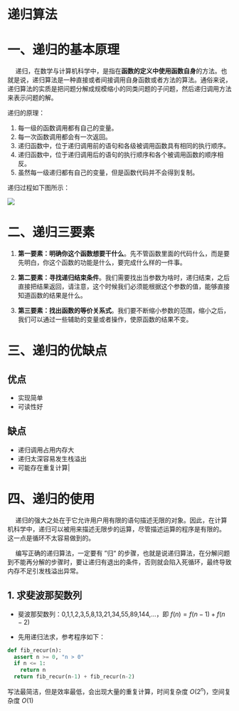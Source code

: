 # 递归算法
# 一、递归的基本原理
&#8195; 递归，在数学与计算机科学中，是指在**函数的定义中使用函数自身**的方法。也就是说，递归算法是一种直接或者间接调用自身函数或者方法的算法。通俗来说，递归算法的实质是把问题分解成规模缩小的同类问题的子问题，然后递归调用方法来表示问题的解。

递归的原理：
1. 每一级的函数调用都有自己的变量。
2. 每一次函数调用都会有一次返回。
3. 递归函数中，位于递归调用前的语句和各级被调用函数具有相同的执行顺序。
4. 递归函数中，位于递归调用后的语句的执行顺序和各个被调用函数的顺序相反。
5. 虽然每一级递归都有自己的变量，但是函数代码并不会得到复制。

递归过程如下图所示：

![](https://upload-images.jianshu.io/upload_images/16911112-c756fa7984da6f28.jpg?imageMogr2/auto-orient/strip%7CimageView2/2/w/1240)

# 二、递归三要素
1. **第一要素：明确你这个函数想要干什么**。先不管函数里面的代码什么，而是要先明白，你这个函数的功能是什么，要完成什么样的一件事。

2. **第二要素：寻找递归结束条件**。我们需要找出当参数为啥时，递归结束，之后直接把结果返回，请注意，这个时候我们必须能根据这个参数的值，能够直接知道函数的结果是什么。

3. **第三要素：找出函数的等价关系式**。我们要不断缩小参数的范围，缩小之后，我们可以通过一些辅助的变量或者操作，使原函数的结果不变。

# 三、递归的优缺点
## 优点
* 实现简单
* 可读性好

## 缺点
* 递归调用占用内存大
* 递归太深容易发生栈溢出
* 可能存在重复计算|

# 四、递归的使用
&#8195; 递归的强大之处在于它允许用户用有限的语句描述无限的对象。因此，在计算机科学中，递归可以被用来描述无限步的运算，尽管描述运算的程序是有限的。 这一点是循环不太容易做到的。

&#8195; 编写正确的递归算法，一定要有 ”归“ 的步骤，也就是说递归算法，在分解问题到不能再分解的步骤时，要让递归有退出的条件，否则就会陷入死循环，最终导致内存不足引发栈溢出异常。

## 1. 求斐波那契数列
* 斐波那契数列：0,1,1,2,3,5,8,13,21,34,55,89,144,...，即 $f(n)=f(n-1)+f(n-2)$

* 先用递归法求，参考程序如下：

```python
def fib_recur(n):
  assert n >= 0, "n > 0"
  if n <= 1:
    return n
  return fib_recur(n-1) + fib_recur(n-2)
```

写法最简洁，但是效率最低，会出现大量的重复计算，时间复杂度 $O(2^n)$，空间复杂度 $O(1)$

